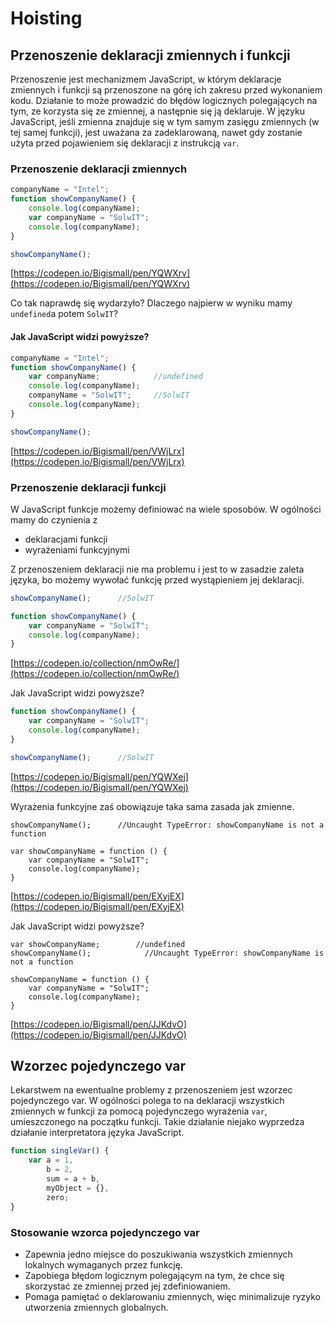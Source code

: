 # Hoisting

## Przenoszenie deklaracji zmiennych i funkcji

Przenoszenie  jest mechanizmem JavaScript, w którym deklaracje zmiennych i  funkcji są przenoszone na górę ich zakresu przed wykonaniem kodu. Działanie to może prowadzić do błędów logicznych polegających na tym, ze korzysta się ze zmiennej, a następnie  się  ją deklaruje.  W języku JavaScript, jeśli zmienna znajduje się w tym samym zasięgu zmiennych \(w tej samej funkcji\), jest uważana za zadeklarowaną, nawet gdy zostanie użyta przed pojawieniem się  deklaracji z instrukcją `var`.

### Przenoszenie deklaracji zmiennych

```js
companyName = "Intel";
function showCompanyName() {
    console.log(companyName);
    var companyName = "SolwIT";
    console.log(companyName);
}

showCompanyName();
```

[https://codepen.io/Bigismall/pen/YQWXrv](https://codepen.io/Bigismall/pen/YQWXrv)

Co tak naprawdę się wydarzyło?  Dlaczego najpierw w wyniku mamy `undefined`a potem `SolwIT`?

#### Jak JavaScript widzi powyższe?

```js
companyName = "Intel";
function showCompanyName() {
    var companyName;            //undefined
    console.log(companyName);
    companyName = "SolwIT";     //SolwIT
    console.log(companyName);
}

showCompanyName();
```

[https://codepen.io/Bigismall/pen/VWjLrx](https://codepen.io/Bigismall/pen/VWjLrx)

### Przenoszenie deklaracji funkcji

W JavaScript funkcje możemy definiować na wiele sposobów. W ogólności mamy do czynienia z

* deklaracjami funkcji
* wyrażeniami funkcyjnymi

Z przenoszeniem deklaracji nie ma problemu i jest to w zasadzie zaleta języka, bo możemy wywołać funkcję przed wystąpieniem jej deklaracji.

```js
showCompanyName();      //SolwIT

function showCompanyName() {
    var companyName = "SolwIT";
    console.log(companyName);
}
```

[https://codepen.io/collection/nmOwRe/](https://codepen.io/collection/nmOwRe/)

Jak JavaScript widzi powyższe?

```js
function showCompanyName() {
    var companyName = "SolwIT";
    console.log(companyName);
}

showCompanyName();      //SolwIT
```

[https://codepen.io/Bigismall/pen/YQWXej](https://codepen.io/Bigismall/pen/YQWXej)

Wyrażenia funkcyjne zaś obowiązuje taka sama zasada jak zmienne.

```
showCompanyName();      //Uncaught TypeError: showCompanyName is not a function

var showCompanyName = function () {
    var companyName = "SolwIT";
    console.log(companyName);
}
```

[https://codepen.io/Bigismall/pen/EXyjEX](https://codepen.io/Bigismall/pen/EXyjEX)

Jak JavaScript widzi powyższe?

```
var showCompanyName;        //undefined
showCompanyName();            //Uncaught TypeError: showCompanyName is not a function

showCompanyName = function () {
    var companyName = "SolwIT";
    console.log(companyName);
}
```

[https://codepen.io/Bigismall/pen/JJKdvO](https://codepen.io/Bigismall/pen/JJKdvO)

## Wzorzec pojedynczego var

Lekarstwem na ewentualne problemy z przenoszeniem jest wzorzec pojedynczego var. W ogólności polega to na deklaracji wszystkich zmiennych w funkcji za pomocą pojedynczego wyrażenia `var`, umieszczonego na początku funkcji. Takie działanie niejako wyprzedza działanie interpretatora języka JavaScript.

```js
function singleVar() {
    var a = 1,
        b = 2,
        sum = a + b,
        myObject = {},
        zero;    
}
```

### Stosowanie wzorca pojedynczego var

* Zapewnia jedno miejsce do poszukiwania wszystkich zmiennych lokalnych wymaganych przez funkcję.
* Zapobiega błędom logicznym polegającym na tym, że chce się skorzystać ze zmiennej przed jej zdefiniowaniem.
* Pomaga pamiętać o deklarowaniu zmiennych, więc minimalizuje ryzyko utworzenia zmiennych globalnych.



